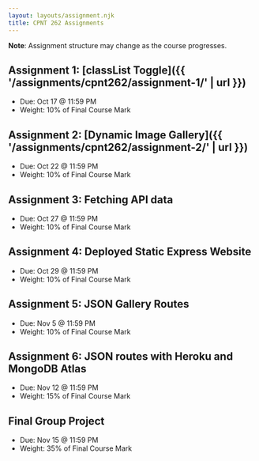 ```yaml
---
layout: layouts/assignment.njk
title: CPNT 262 Assignments
---
```

**Note**: Assignment structure may change as the course progresses.

## Assignment 1: [classList Toggle]({{ '/assignments/cpnt262/assignment-1/' | url }})
- Due: Oct 17 @ 11:59 PM
- Weight: 10% of Final Course Mark

## Assignment 2: [Dynamic Image Gallery]({{ '/assignments/cpnt262/assignment-2/' | url }})
- Due: Oct 22 @ 11:59 PM
- Weight: 10% of Final Course Mark

## Assignment 3: Fetching API data
- Due: Oct 27 @ 11:59 PM
- Weight: 10% of Final Course Mark

## Assignment 4: Deployed Static Express Website
- Due: Oct 29 @ 11:59 PM
- Weight: 10% of Final Course Mark

## Assignment 5: JSON Gallery Routes
- Due: Nov 5 @ 11:59 PM
- Weight: 10% of Final Course Mark

## Assignment 6: JSON routes with Heroku and MongoDB Atlas
- Due: Nov 12 @ 11:59 PM
- Weight: 15% of Final Course Mark

## Final Group Project
- Due: Nov 15 @ 11:59 PM
- Weight: 35% of Final Course Mark